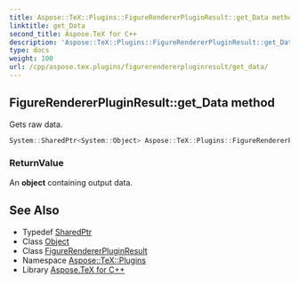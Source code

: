 ```yaml
---
title: Aspose::TeX::Plugins::FigureRendererPluginResult::get_Data method
linktitle: get_Data
second_title: Aspose.TeX for C++
description: 'Aspose::TeX::Plugins::FigureRendererPluginResult::get_Data method. Gets raw data in C++.'
type: docs
weight: 100
url: /cpp/aspose.tex.plugins/figurerendererpluginresult/get_data/
---
```

## FigureRendererPluginResult::get_Data method


Gets raw data.

```cpp
System::SharedPtr<System::Object> Aspose::TeX::Plugins::FigureRendererPluginResult::get_Data() override
```


### ReturnValue

An **object** containing output data.

## See Also

* Typedef [SharedPtr](../../../system/sharedptr/)
* Class [Object](../../../system/object/)
* Class [FigureRendererPluginResult](../)
* Namespace [Aspose::TeX::Plugins](../../)
* Library [Aspose.TeX for C++](../../../)
